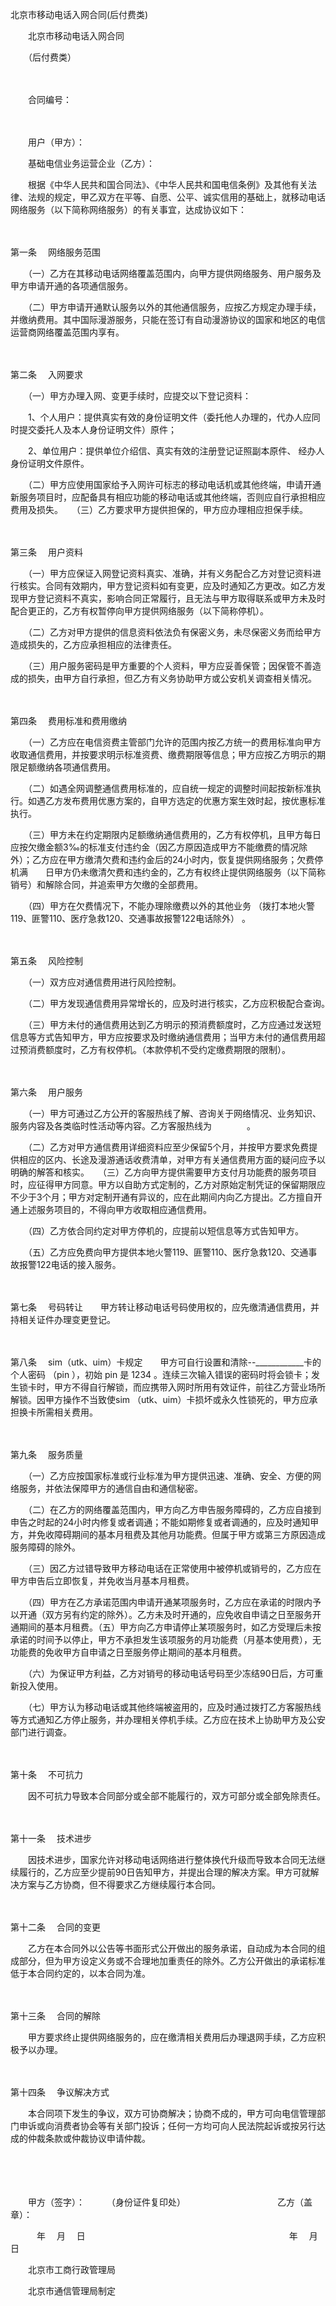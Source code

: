 



北京市移动电话入网合同(后付费类)



 


 
　　北京市移动电话入网合同
 
　　（后付费类）
 
　　



　　合同编号：

　　

　　用户（甲方）：　　

　　基础电信业务运营企业（乙方）：　　

　　根据《中华人民共和国合同法》、《中华人民共和国电信条例》及其他有关法律、法规的规定，甲乙双方在平等、自愿、公平、诚实信用的基础上，就移动电话网络服务（以下简称网络服务）的有关事宜，达成协议如下：

　　

第一条
　网络服务范围　　

　　（一）乙方在其移动电话网络覆盖范围内，向甲方提供网络服务、用户服务及甲方申请开通的各项通信服务。　　

　　（二）甲方申请开通默认服务以外的其他通信服务，应按乙方规定办理手续，并缴纳费用。其中国际漫游服务，只能在签订有自动漫游协议的国家和地区的电信运营商网络覆盖范围内享有。

　　

第二条
　入网要求　　

　　（一）甲方办理入网、变更手续时，应提交以下登记资料：　　

　　1、个人用户：提供真实有效的身份证明文件（委托他人办理的，代办人应同时提交委托人及本人身份证明文件）原件；　　

　　2、单位用户：提供单位介绍信、真实有效的注册登记证照副本原件、 经办人身份证明文件原件。　　

　　（二）甲方应使用国家给予入网许可标志的移动电话机或其他终端，申请开通新服务项目时，应配备具有相应功能的移动电话或其他终端，否则应自行承担相应费用及损失。　　（三）乙方要求甲方提供担保的，甲方应办理相应担保手续。

　　

第三条
　用户资料　　

　　（一）甲方应保证入网登记资料真实、准确，并有义务配合乙方对登记资料进行核实。合同有效期内，甲方登记资料如有变更，应及时通知乙方更改。如乙方发现甲方登记资料不真实，影响合同正常履行，且无法与甲方取得联系或甲方未及时配合更正的，乙方有权暂停向甲方提供网络服务（以下简称停机）。　　

　　（二）乙方对甲方提供的信息资料依法负有保密义务，未尽保密义务而给甲方造成损失的，乙方应承担相应的法律责任。　　

　　（三）用户服务密码是甲方重要的个人资料，甲方应妥善保管；因保管不善造成的损失，由甲方自行承担，但乙方有义务协助甲方或公安机关调查相关情况。

　　

第四条
　费用标准和费用缴纳　　

　　（一）乙方应在电信资费主管部门允许的范围内按乙方统一的费用标准向甲方收取通信费用，并按要求明示标准资费、缴费期限等信息；甲方应按乙方明示的期限足额缴纳各项通信费用。　　

　　（二）如遇全网调整通信费用标准的，应自统一规定的调整时间起按新标准执行。如遇乙方发布费用优惠方案的，自甲方选定的优惠方案生效时起，按优惠标准执行。　　

　　（三）甲方未在约定期限内足额缴纳通信费用的，乙方有权停机，且甲方每日应按欠缴金额3‰的标准支付违约金（因乙方原因造成甲方不能缴费的情况除外）；乙方应在甲方缴清欠费和违约金后的24小时内，恢复提供网络服务；欠费停机满　　日甲方仍未缴清欠费和违约金的，乙方有权终止提供网络服务（以下简称销号）和解除合同，并追索甲方欠缴的全部费用。　　

　　（四）甲方在欠费情况下，不能办理除缴费以外的其他业务 （拨打本地火警119、匪警110、医疗急救120、交通事故报警122电话除外） 。

　　

第五条
　风险控制　　

　　（一）双方应对通信费用进行风险控制。　　

　　（二）甲方发现通信费用异常增长的，应及时进行核实，乙方应积极配合查询。　　

　　（三）甲方未付的通信费用达到乙方明示的预消费额度时，乙方应通过发送短信息等方式告知甲方，甲方应按要求及时缴纳通信费用；当甲方未付的通信费用超过预消费额度时，乙方有权停机。（本款停机不受约定缴费期限的限制）。

　　

第六条
　用户服务　　

　　（一）甲方可通过乙方公开的客服热线了解、咨询关于网络情况、业务知识、服务内容及各类临时性活动等内容。乙方客服热线为　　　　。　　

　　（二）乙方对甲方通信费用详细资料应至少保留5个月，并按甲方要求免费提供相应的区内、长途及漫游通话收费清单，对甲方有关通信费用方面的疑问应予以明确的解答和核实。　　（三）乙方向甲方提供需要甲方支付月功能费的服务项目时，应征得甲方同意。甲方以自助方式定制的，乙方对原始定制凭证的保留期限应不少于3个月；甲方对定制开通有异议的，应在此期间内向乙方提出。乙方擅自开通上述服务项目的，不得向甲方收取相应通信费用。　　

　　（四）乙方依合同约定对甲方停机的，应提前以短信息等方式告知甲方。　　

　　（五）乙方应免费向甲方提供本地火警119、匪警110、医疗急救120、交通事故报警122电话的接入服务。

　　

第七条
　号码转让　　甲方转让移动电话号码使用权的，应先缴清通信费用，并持相关证件办理变更登记。

　　

第八条
　sim（utk、uim）卡规定　　甲方可自行设置和清除--____________卡的个人密码 （pin ），初始 pin 是 1234 。连续三次输入错误的密码时将会锁卡；发生锁卡时，甲方不得自行解锁，而应携带入网时所用有效证件，前往乙方营业场所解锁。因甲方操作不当致使sim （utk、uim）卡损坏或永久性锁死的，甲方应承担换卡所需相关费用。

　　

第九条
　服务质量　　

　　（一）乙方应按国家标准或行业标准为甲方提供迅速、准确、安全、方便的网络服务，并依法保障甲方的通信自由和通信秘密。　　

　　（二）在乙方的网络覆盖范围内，甲方向乙方申告服务障碍的，乙方应自接到申告之时起的24小时内修复或者调通；不能如期修复或者调通的，应及时通知甲方，并免收障碍期间的基本月租费及其他月功能费。但属于甲方或第三方原因造成服务障碍的除外。　　

　　（三）因乙方过错导致甲方移动电话在正常使用中被停机或销号的，乙方应在甲方申告后立即恢复，并免收当月基本月租费。　　

　　（四）甲方在乙方承诺范围内申请开通某项服务时，乙方应在承诺的时限内予以开通（双方另有约定的除外）。乙方未及时开通的，应免收自申请之日至服务开通期间的基本月租费。（五）甲方向乙方申请停止某项服务时，如乙方受理后未按承诺的时间予以停止，甲方不承担发生该项服务的月功能费（月基本使用费），无功能费的免收甲方自申请之日至服务停止期间的基本月租费。　　

　　（六）为保证甲方利益，乙方对销号的移动电话号码至少冻结90日后，方可重新投入使用。　　

　　（七）甲方认为移动电话或其他终端被盗用的，应及时通过拨打乙方客服热线等方式通知乙方停止服务，并办理相关停机手续。乙方应在技术上协助甲方及公安部门进行调查。

　　

第十条
　不可抗力　　

　　因不可抗力导致本合同部分或全部不能履行的，双方可部分或全部免除责任。

　　

第十一条
　技术进步　　

　　因技术进步，国家允许对移动电话网络进行整体换代升级而导致本合同无法继续履行的，乙方应至少提前90日告知甲方，并提出合理的解决方案。甲方可就解决方案与乙方协商，但不得要求乙方继续履行本合同。

　　

第十二条
　合同的变更　　

　　乙方在本合同外以公告等书面形式公开做出的服务承诺，自动成为本合同的组成部分，但为甲方设定义务或不合理地加重责任的除外。乙方公开做出的承诺标准低于本合同约定的，以本合同为准。

　　

第十三条
　合同的解除　　

　　甲方要求终止提供网络服务的，应在缴清相关费用后办理退网手续，乙方应积极予以办理。

　　

第十四条
　争议解决方式　　

　　本合同项下发生的争议，双方可协商解决；协商不成的，甲方可向电信管理部门申诉或向消费者协会等有关部门投诉；任何一方均可向人民法院起诉或按另行达成的仲裁条款或仲裁协议申请仲裁。　

　　

　　　

　　甲方（签字）：　　　（身份证件复印处）　　　　　　　　　　　乙方（盖章）：　

　　　年　 月　 日　　　　　　　　　　　　　　　　　　　　　　　 年　 月　 日　　

　　北京市工商行政管理局　

　　北京市通信管理局制定